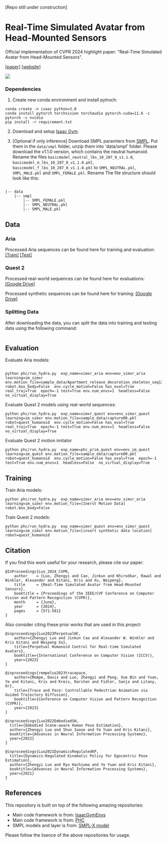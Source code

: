 [Repo still under construction]

# Real-Time Simulated Avatar from Head-Mounted Sensors

Official implementation of CVPR 2024 highlight paper: "Real-Time Simulated Avatar from Head-Mounted Sensors".


[[paper]](https://arxiv.org/abs/2403.06862) [[website]](https://zhengyiluo.github.io/SimXR/) 

<div float="center">
  <img src="assets/simxr_teaser.gif" />
</div>

### Dependencies
1. Create new conda environment and install pytroch:


```
conda create -n isaac python=3.8
conda install pytorch torchvision torchaudio pytorch-cuda=11.6 -c pytorch -c nvidia
pip install -r requirement.txt
```

2. Download and setup [Isaac Gym](https://developer.nvidia.com/isaac-gym). 


3. [Optional if only inference] Download SMPL paramters from [SMPL](https://smpl.is.tue.mpg.de/). Put them in the `data/smpl` folder, unzip them into 'data/smpl' folder. Please download the v1.1.0 version, which contains the neutral humanoid. Rename the files `basicmodel_neutral_lbs_10_207_0_v1.1.0`, `basicmodel_m_lbs_10_207_0_v1.1.0.pkl`, `basicmodel_f_lbs_10_207_0_v1.1.0.pkl` to `SMPL_NEUTRAL.pkl`, `SMPL_MALE.pkl` and `SMPL_FEMALE.pkl`. Rename The file structure should look like this:

```

|-- data
    |-- smpl
        |-- SMPL_FEMALE.pkl
        |-- SMPL_NEUTRAL.pkl
        |-- SMPL_MALE.pkl

```

## Data 
### Aria 

Processed Aria sequences can be found here for training and evaluation: [[Train]](https://drive.google.com/drive/folders/1hvwYZnPOowWnwuMgu28i_-KS9lSl9YUX?usp=drive_link) [[Test]](https://drive.google.com/drive/folders/1BWecE6BSDfrzUGXxlU_UOnk1gJ0vXVMJ?usp=drive_link)

### Quest 2
Processed real-world sequences can be found here for evaluations: [[Google Drive]](https://drive.google.com/drive/folders/1z6cviNR624UERdi8YrAMCyHbjMitsZO9?usp=sharing)

Processed synthetic sequences can be found here for training: [[Google Drive]](https://drive.google.com/drive/folders/19AnRCFpO8ML82XGvNQOGtPYzbE1vvHQi?usp=sharing)

### Splitting Data 
After downloading the data, you can split the data into training and testing data using the following command: 

``` 

```


## Evaluation 

Evaluate Aria models: 

```

python phc/run_hydra.py  exp_name=simxr_aria env=env_simxr_aria learning=im_simxr env.motion_file=sample_data/Apartment_release_decoration_skeleton_seq139_1WM103600M1292_0_2766_0_395.pkl  robot.box_body=False  env.cycle_motion=False has_eval=True real_traj=True  epoch=-1 test=True env.num_envs=1  headless=False no_virtual_display=True

```


Evaluate Quest 2 models using real-world sequences: 
```
python phc/run_hydra.py  exp_name=simxr_quest env=env_simxr_quest learning=im_simxr env.motion_file=sample_data/capture00.pkl  robot=quest_humanoid  env.cycle_motion=False has_eval=True real_traj=True  epoch=-1 test=True env.num_envs=1  headless=False  no_virtual_display=True
```

Evaluate Quest 2 motion imitator
```
python phc/run_hydra.py  exp_name=phc_prim_quest env=env_im_quest learning=im_quest env.motion_file=sample_data/capture00.pkl  robot=quest_humanoid  env.cycle_motion=False has_eval=True  epoch=-1 test=True env.num_envs=1  headless=False  no_virtual_display=True

```



## Training

Train Aria models: 

```
python phc/run_hydra.py  exp_name=simxr_aria env=env_simxr_aria learning=im_simxr env.motion_file=[Inerst Motion Data]  robot.box_body=False
```

Train Quest 2 models: 

```
python phc/run_hydra.py  exp_name=simxr_quest env=env_simxr_quest learning=im_simxr env.motion_file=[insert synthetic data location]  robot=quest_humanoid
```


## Citation
If you find this work useful for your research, please cite our paper:
```
@InProceedings{Luo_2024_CVPR,
    author    = {Luo, Zhengyi and Cao, Jinkun and Khirodkar, Rawal and Winkler, Alexander and Kitani, Kris and Xu, Weipeng},
    title     = {Real-Time Simulated Avatar from Head-Mounted Sensors},
    booktitle = {Proceedings of the IEEE/CVF Conference on Computer Vision and Pattern Recognition (CVPR)},
    month     = {June},
    year      = {2024},
    pages     = {571-581}
}   
```

Also consider citing these prior works that are used in this project:

```
@inproceedings{Luo2023PerpetualHC,
    author={Zhengyi Luo and Jinkun Cao and Alexander W. Winkler and Kris Kitani and Weipeng Xu},
    title={Perpetual Humanoid Control for Real-time Simulated Avatars},
    booktitle={International Conference on Computer Vision (ICCV)},
    year={2023}
}         

@inproceedings{rempeluo2023tracepace,
    author={Rempe, Davis and Luo, Zhengyi and Peng, Xue Bin and Yuan, Ye and Kitani, Kris and Kreis, Karsten and Fidler, Sanja and Litany, Or},
    title={Trace and Pace: Controllable Pedestrian Animation via Guided Trajectory Diffusion},
    booktitle={Conference on Computer Vision and Pattern Recognition (CVPR)},
    year={2023}
}     

@inproceedings{Luo2022EmbodiedSH,
  title={Embodied Scene-aware Human Pose Estimation},
  author={Zhengyi Luo and Shun Iwase and Ye Yuan and Kris Kitani},
  booktitle={Advances in Neural Information Processing Systems},
  year={2022}
}

@inproceedings{Luo2021DynamicsRegulatedKP,
  title={Dynamics-Regulated Kinematic Policy for Egocentric Pose Estimation},
  author={Zhengyi Luo and Ryo Hachiuma and Ye Yuan and Kris Kitani},
  booktitle={Advances in Neural Information Processing Systems},
  year={2021}
}

```


## References
This repository is built on top of the following amazing repositories:
* Main code framework is from: [IsaacGymEnvs](https://github.com/NVIDIA-Omniverse/IsaacGymEnvs)
* Main code framework is from: [PHC](https://github.com/ZhengyiLuo/PHC)
* SMPL models and layer is from: [SMPL-X model](https://github.com/vchoutas/smplx)

Please follow the lisence of the above repositories for usage. 
